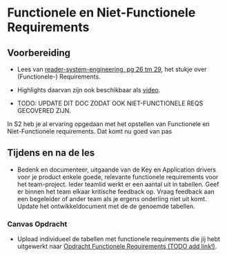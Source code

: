 # Functionele en Niet-Functionele Requirements

## Voorbereiding
- Lees van [reader-system-engineering, pg 26 tm 29](../../onderwijsmateriaal/readers/reader-system-engineering.pdf), het stukje over (Functionele-) Requirements.
- Highlights daarvan zijn ook beschikbaar als [video](https://www.youtube.com/watch?v=IJ0bIVxbi04).

- TODO: UPDATE DIT DOC ZODAT OOK NIET-FUNCTIONELE REQS GECOVERED ZIJN.

In S2 heb je al ervaring opgedaan met het opstellen van Functionele en Niet-Functionele requirements. Dat komt nu goed van pas


## Tijdens en na de les

- Bedenk en documenteer, uitgaande van de Key en Application drivers voor je product enkele goede, relevante functionele requirements voor het team-project. Ieder teamlid werkt er een aantal uit in tabellen. Geef er binnen het team elkaar kritische feedback op. Vraag feedback aan een begeleider of ander team als je ergens onderling niet uit komt. Update het ontwikkeldocument met de de genoemde tabellen.

### Canvas Opdracht

- Upload individueel de tabellen met functionele requirements die jij hebt uitgewerkt naar [Opdracht Functionele Requirements (TODO add link!)]().